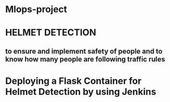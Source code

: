 # Mlops-project
# HELMET DETECTION 
## to ensure and implement safety of people and to know how many people are following traffic rules

# Deploying a Flask Container for Helmet Detection by using Jenkins





 






